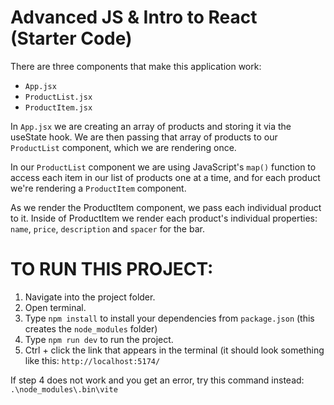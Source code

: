 # Advanced JS & Intro to React (Starter Code)

There are three components that make this application work:
- ``App.jsx``
- ``ProductList.jsx``
- ``ProductItem.jsx``

In ``App.jsx`` we are creating an array of products and storing it via the useState hook. We are then passing that array of products to our ``ProductList`` component, which we are rendering once.

In our ``ProductList`` component we are using JavaScript's ``map()`` function to access each item in our list of products one at a time, and for each product we're rendering a ``ProductItem`` component.

As we render the ProductItem component, we pass each individual product to it. Inside of ProductItem we render each product's individual properties: ``name``, ``price``, ``description`` and ``spacer`` for the bar.

# TO RUN THIS PROJECT:
1. Navigate into the project folder.
2. Open terminal.
3. Type ``npm install`` to install your dependencies from ``package.json`` (this creates the ``node_modules`` folder)
4. Type ``npm run dev`` to run the project.
5. Ctrl + click the link that appears in the terminal (it should look something like this: ``http://localhost:5174/``

If step 4 does not work and you get an error, try this command instead: ``.\node_modules\.bin\vite``
